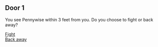 ## Door 1
You see Pennywise within 3 feet from you. Do you choose to fight or back away?

[Fight](../fight.md)  
[Back away](../backaway.md)  